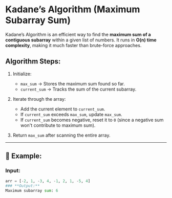 # Kadane’s Algorithm (Maximum Subarray Sum)

Kadane’s Algorithm is an efficient way to find the **maximum sum of a contiguous subarray** within a given list of numbers. It runs in **O(n) time complexity**, making it much faster than brute-force approaches.

## Algorithm Steps:
1. Initialize:
   - `max_sum` → Stores the maximum sum found so far.
   - `current_sum` → Tracks the sum of the current subarray.
   
2. Iterate through the array:
   - Add the current element to `current_sum`.
   - If `current_sum` exceeds `max_sum`, update `max_sum`.
   - If `current_sum` becomes negative, reset it to `0` (since a negative sum won't contribute to maximum sum).

3. Return `max_sum` after scanning the entire array.

---

## 📝 Example:
### **Input:**
```python
arr = [-2, 1, -3, 4, -1, 2, 1, -5, 4]
### **Output:**
Maximum subarray sum: 6

